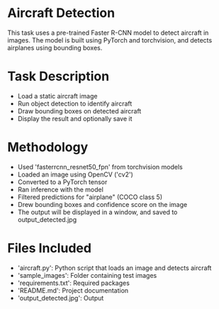 # Aircraft Detection

This task uses a pre-trained Faster R-CNN model to detect aircraft in images. The model is built using PyTorch and torchvision, and detects airplanes using bounding boxes.

# Task Description

- Load a static aircraft image
- Run object detection to identify aircraft
- Draw bounding boxes on detected aircraft
- Display the result and optionally save it

# Methodology

- Used 'fasterrcnn_resnet50_fpn' from torchvision models
- Loaded an image using OpenCV ('cv2')
- Converted to a PyTorch tensor
- Ran inference with the model
- Filtered predictions for "airplane" (COCO class 5)
- Drew bounding boxes and confidence score on the image
- The output will be displayed in a window, and saved to output_detected.jpg

# Files Included

- 'aircraft.py': Python script that loads an image and detects aircraft
- 'sample_images': Folder containing test images
- 'requirements.txt': Required packages
- 'README.md': Project documentation
- 'output_detected.jpg': Output
